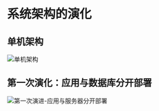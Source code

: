 # 系统架构的演化

## 单机架构

![单机架构](https://i.loli.net/2021/11/22/JcwgHjzMkRXqlC4.png)

## 第一次演化：应用与数据库分开部署

![第一次演进-应用与服务器分开部署](https://i.loli.net/2021/11/22/IAjbk15EDhwFdnx.png)